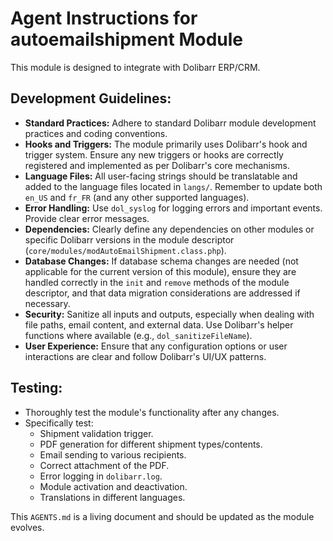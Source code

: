 # Agent Instructions for autoemailshipment Module

This module is designed to integrate with Dolibarr ERP/CRM.

## Development Guidelines:

*   **Standard Practices:** Adhere to standard Dolibarr module development practices and coding conventions.
*   **Hooks and Triggers:** The module primarily uses Dolibarr's hook and trigger system. Ensure any new triggers or hooks are correctly registered and implemented as per Dolibarr's core mechanisms.
*   **Language Files:** All user-facing strings should be translatable and added to the language files located in `langs/`. Remember to update both `en_US` and `fr_FR` (and any other supported languages).
*   **Error Handling:** Use `dol_syslog` for logging errors and important events. Provide clear error messages.
*   **Dependencies:** Clearly define any dependencies on other modules or specific Dolibarr versions in the module descriptor (`core/modules/modAutoEmailShipment.class.php`).
*   **Database Changes:** If database schema changes are needed (not applicable for the current version of this module), ensure they are handled correctly in the `init` and `remove` methods of the module descriptor, and that data migration considerations are addressed if necessary.
*   **Security:** Sanitize all inputs and outputs, especially when dealing with file paths, email content, and external data. Use Dolibarr's helper functions where available (e.g., `dol_sanitizeFileName`).
*   **User Experience:** Ensure that any configuration options or user interactions are clear and follow Dolibarr's UI/UX patterns.

## Testing:

*   Thoroughly test the module's functionality after any changes.
*   Specifically test:
    *   Shipment validation trigger.
    *   PDF generation for different shipment types/contents.
    *   Email sending to various recipients.
    *   Correct attachment of the PDF.
    *   Error logging in `dolibarr.log`.
    *   Module activation and deactivation.
    *   Translations in different languages.

This `AGENTS.md` is a living document and should be updated as the module evolves.
